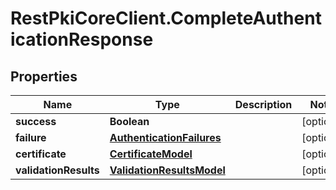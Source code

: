 # RestPkiCoreClient.CompleteAuthenticationResponse

## Properties
Name | Type | Description | Notes
------------ | ------------- | ------------- | -------------
**success** | **Boolean** |  | [optional] 
**failure** | [**AuthenticationFailures**](AuthenticationFailures.md) |  | [optional] 
**certificate** | [**CertificateModel**](CertificateModel.md) |  | [optional] 
**validationResults** | [**ValidationResultsModel**](ValidationResultsModel.md) |  | [optional] 
